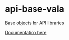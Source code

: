 # api-base-vala
Base objects for API libraries

[Documentation here](https://rirusha.altlinux.team/libapi-base/)
